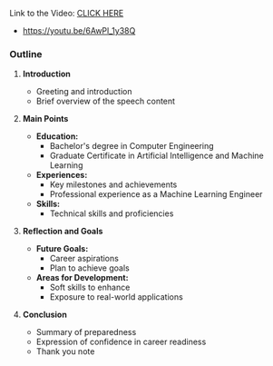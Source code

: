 Link to the Video: [CLICK HERE](https://youtu.be/6AwPl_1y38Q)

- https://youtu.be/6AwPl_1y38Q 

### Outline

1. **Introduction**
   - Greeting and introduction
   - Brief overview of the speech content

2. **Main Points**
   - **Education:**
     - Bachelor's degree in Computer Engineering
     - Graduate Certificate in Artificial Intelligence and Machine Learning
   - **Experiences:**
     - Key milestones and achievements
     - Professional experience as a Machine Learning Engineer
   - **Skills:**
     - Technical skills and proficiencies

3. **Reflection and Goals**
   - **Future Goals:**
     - Career aspirations
     - Plan to achieve goals
   - **Areas for Development:**
     - Soft skills to enhance
     - Exposure to real-world applications

4. **Conclusion**
   - Summary of preparedness
   - Expression of confidence in career readiness
   - Thank you note


